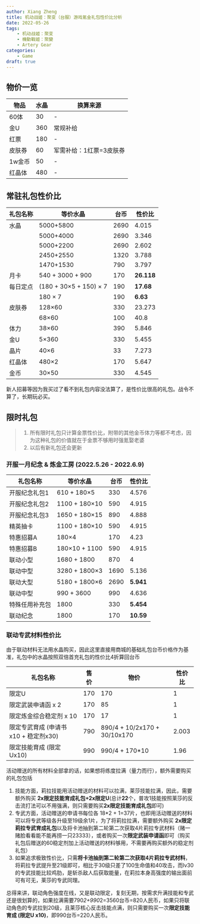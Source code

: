 ```yaml
---
author: Xiang Zheng
title: 机动战姬：聚变（台服）游戏氪金礼包性价比分析
date: 2022-05-26
tags:
    - 机动战姬：聚变
    - 機動戰姬：聚變
    - Artery Gear
categories:
    - Game
draft: true
---
```


## 物价一览

| 物品   | 水晶 | 换算来源                |
| ------ | ---- | ----------------------- |
| 60体   | 30   | -                       |
| 金U    | 360  | 常规补给                |
| 红票   | 180  | -                       |
| 皮肤券 | 60   | 军需补给：1红票=3皮肤券 |
| 1w金币 | 50   | -                       |
| 红晶体 | 480  | -                       |

## 常驻礼包性价比

| 礼包名称 | 等价水晶               | 台币 | 性价比     |
| -------- | ---------------------- | ---- | ---------- |
| 水晶     | 5000+5800              | 2690 | 4.015      |
|          | 5000+4000              | 2690 | 3.346      |
|          | 5000+2200              | 2690 | 2.602      |
|          | 2450+2550              | 1320 | 3.788      |
|          | 1470+1530              | 790  | 3.797      |
| 月卡     | 540 + 3000 + 900       | 170  | **26.118** |
| 每日定点 | (180 + 30×5 + 150) × 7 | 190  | **17.68**  |
|          | 180 × 7                | 190  | **6.63**   |
| 皮肤券   | 128×60                 | 330  | 23.273     |
|          | 68×60                  | 100  | 40.8       |
| 体力     | 38×60                  | 390  | 5.846      |
| 金U      | 5×360                  | 330  | 5.455      |
| 晶片     | 40×6                   | 33   | 7.273      |
| 红晶体   | 480×2                  | 170  | 5.647      |
| 金币     | 30×50                  | 330  | 4.545      |

新人招募等因为我买过了看不到礼包内容没法算了，是性价比很高的礼包。战令不算了，长期玩必买。

## 限时礼包

> 1. 所有限时礼包只计算金票性价比，附带的其他金币体力等都不考虑，因为这种礼包的价值就在于金票不够用时强氪娶老婆
> 2. 以后有新礼包还会更新

### 开服一月纪念 & 炼金工房 (2022.5.26 - 2022.6.9)

| 礼包名称       | 等价水晶      | 台币 | 性价比    |
| -------------- | ------------- | ---- | --------- |
| 开服纪念礼包1  | 610 + 180×5   | 330  | 4.576     |
| 开服纪念礼包2  | 1100 + 180×10 | 590  | 4.915     |
| 开服纪念礼包3  | 1650 + 180×15 | 890  | 4.888     |
| 精英抽卡       | 1100 + 180×10 | 590  | 4.915     |
| 特惠招募A      | 180×4         | 170  | 4.23      |
| 特惠招募B      | 180×10 + 1100 | 590  | 4.915     |
| 联动小型       | 1680 + 1800   | 870  | 4         |
| 联动中型       | 3280 + 1800×3 | 1690 | 5.136     |
| 联动大型       | 5180 + 1800×6 | 2690 | **5.941** |
| 联动中型       | 990 + 3600    | 990  | 4.636     |
| 特殊任用补充包 | 1800          | 330  | **5.454** |
| 联动纪念       | 1800          | 170  | **10.59** |

### 联动专武材料性价比

由于联动材料无法用水晶购买，因此这里直接用商城的基础礼包台币价格作为基准，礼包中的水晶按照双倍首充礼包的性价比4折算回台币

| 礼包名称                             | 售价 | 物价                         | 性价比 |
| ------------------------------------ | ---- | ---------------------------- | ------ |
| 限定U                                | 170  | 170                          | 1      |
| 限定武装申请函 x 2                   | 170  | 85                           | 1      |
| 限定炼金综合稳定剂 x 10              | 170  | 17                           | 1      |
| 限定专武育成 (申请书x10 + 稳定剂x30) | 790  | 890/4 + 10/2x170 + 30/10x170 | 2.003  |
| 限定技能育成 (限定Ux10)              | 990  | 990/4 + 170*10               | 1.96   |

活动赠送的所有材料全部拿的话，如果想将练度拉满（量力而行），额外需要购买的礼包包括

1. 技能方面，莉拉技能用活动赠送的材料可以拉满，莱莎技能拉满，因此，需要额外购买 **2x限定技能育成礼包+2x限定U**(总计**22**个，普攻1技能按照莱莎的反击流打法可以不用强满，则只需要购买**2x限定技能育成礼包**即可)
2. 专武方面，活动赠送的申请书每位各 18*2 + 1=37片，也即用活动赠送的材料可以将专武等级各升级至19级余1片，为了将莉拉拉满，需要额外购买 **2x限定莉拉专武育成礼包**以及将卡池抽到第二轮第二次获取4片莉拉专武材料（赌一赌脸看看能不能再捞一只23333），或者购买一次**限定武装申请函**即可（购买礼包后赠送的60稳定剂加上活动赠送的材料够用，不需要再购买额外的稳定剂礼包）
3. 如果追求极致性价比，只需**将卡池抽到第二轮第二次获取4片莉拉专武材料**，将莉拉专武提升至21级即可，相比于30级只差了100生命值和40攻击，而lv30的专武技能比较鸡肋，是斩杀敌人后获取能量，在莉拉本身高强度的输出面前可有可无，莱莎的专武同理。

总得来讲，联动角色强度在线，又是联动限定，复刻无期，按需求升满技能和专武还是很划算的，如果拉满需要790*2+990*2=3560台币=820人民币，如果只将联动角色的专武拉到20级，且莱莎核心反击技能点满，则只需要购买一次**限定技能育成 (限定U x10)**，即990台币=220人民币。

